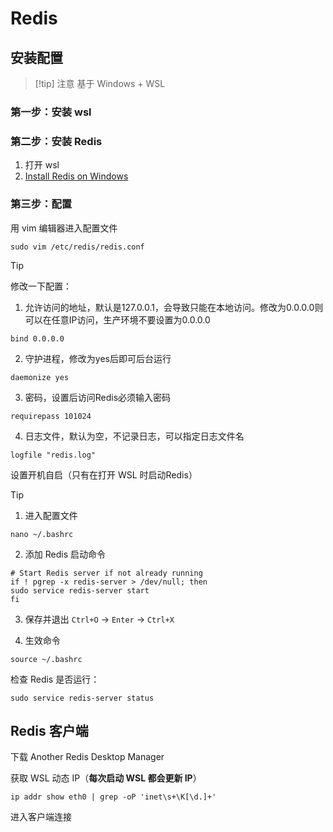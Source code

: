 # Redis
## 安装配置

>[!tip] 注意
> 基于 Windows + WSL

### 第一步：安装 wsl
### 第二步：安装 Redis  

1. 打开 wsl
2. [Install Redis on Windows](https://redis.io/docs/latest/operate/oss_and_stack/install/archive/install-redis/install-redis-on-windows/)
### 第三步：配置

用 vim 编辑器进入配置文件

```Shell
sudo vim /etc/redis/redis.conf
```

>[!tip]
>修改一下配置：
>1. 允许访问的地址，默认是127.0.0.1，会导致只能在本地访问。修改为0.0.0.0则可以在任意IP访问，生产环境不要设置为0.0.0.0
>```shell
>bind 0.0.0.0
>```
>2. 守护进程，修改为yes后即可后台运行
>```shell
>daemonize yes 
>```
>3. 密码，设置后访问Redis必须输入密码
>```shell
>requirepass 101024
>```
>4. 日志文件，默认为空，不记录日志，可以指定日志文件名
>```shell
>logfile "redis.log"
>```

设置开机自启（只有在打开 WSL 时启动Redis）

>[!tip]
>1. 进入配置文件
>```Shell
>nano ~/.bashrc
>```
>2. 添加 Redis 启动命令
>```Shell
># Start Redis server if not already running
>if ! pgrep -x redis-server > /dev/null; then
>sudo service redis-server start
>fi
>```
>3. 保存并退出
>`Ctrl+O` -> `Enter` -> `Ctrl+X`
>
>4. 生效命令
>```Shell
>source ~/.bashrc

检查 Redis 是否运行：

```Shell
sudo service redis-server status
```

## Redis 客户端

下载 Another Redis Desktop Manager

获取 WSL 动态 IP（**每次启动 WSL 都会更新 IP**）

```Shell
ip addr show eth0 | grep -oP 'inet\s+\K[\d.]+'
```

进入客户端连接
